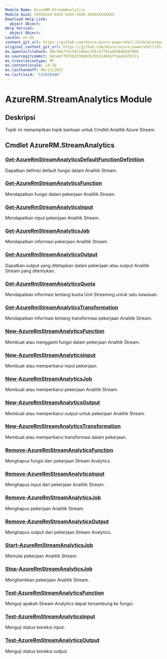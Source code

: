 ```yaml
---
Module Name: AzureRM.StreamAnalytics
Module Guid: XXXXXXXX-XXXX-XXXX-XXXX-XXXXXXXXXXXX
Download Help Link:
  object Object: 
Help Version:
  object Object: 
Locale: en-US
content_git_url: https://github.com/Azure/azure-powershell/blob/preview/src/ResourceManager/StreamAnalytics/Commands.StreamAnalytics/help/AzureRM.StreamAnalytics.md
original_content_git_url: https://github.com/Azure/azure-powershell/blob/preview/src/ResourceManager/StreamAnalytics/Commands.StreamAnalytics/help/AzureRM.StreamAnalytics.md
ms.openlocfilehash: 00c58e7fdc3d119eac354147f91a05db903470bb
ms.sourcegitcommit: 6dce6f7972b2236b87b25b31465bffaad2435711
ms.translationtype: MT
ms.contentlocale: id-ID
ms.lasthandoff: 09/13/2021
ms.locfileid: "132420440"
---
```

# AzureRM.StreamAnalytics Module
## Deskripsi
Topik ini menampilkan topik bantuan untuk Cmdlet Analitik Azure Stream.

## Cmdlet AzureRM.StreamAnalytics
### [Get-AzureRmStreamAnalyticsDefaultFunctionDefinition](Get-AzureRmStreamAnalyticsDefaultFunctionDefinition.md)
Dapatkan definisi default fungsi dalam Analitik Stream.

### [Get-AzureRmStreamAnalyticsFunction](Get-AzureRmStreamAnalyticsFunction.md)
Mendapatkan fungsi dalam pekerjaan Analitik Stream.

### [Get-AzureRmStreamAnalyticsInput](Get-AzureRmStreamAnalyticsInput.md)
Mendapatkan input pekerjaan Analitik Stream.

### [Get-AzureRmStreamAnalyticsJob](Get-AzureRmStreamAnalyticsJob.md)
Mendapatkan informasi pekerjaan Analitik Stream.

### [Get-AzureRmStreamAnalyticsOutput](Get-AzureRmStreamAnalyticsOutput.md)
Dapatkan output yang ditetapkan dalam pekerjaan atau output Analitik Stream yang ditentukan.

### [Get-AzureRmStreamAnalyticsQuota](Get-AzureRmStreamAnalyticsQuota.md)
Mendapatkan informasi tentang kuota Unit Streaming untuk satu kawasan.

### [Get-AzureRmStreamAnalyticsTransformation](Get-AzureRmStreamAnalyticsTransformation.md)
Mendapatkan informasi tentang transformasi pekerjaan Analitik Stream.

### [New-AzureRmStreamAnalyticsFunction](New-AzureRmStreamAnalyticsFunction.md)
Membuat atau mengganti fungsi dalam pekerjaan Analitik Stream.

### [New-AzureRmStreamAnalyticsInput](New-AzureRmStreamAnalyticsInput.md)
Membuat atau memperbarui input pekerjaan.

### [New-AzureRmStreamAnalyticsJob](New-AzureRmStreamAnalyticsJob.md)
Membuat atau memperbarui pekerjaan Analitik Stream.

### [New-AzureRmStreamAnalyticsOutput](New-AzureRmStreamAnalyticsOutput.md)
Membuat atau memperbarui output untuk pekerjaan Analitik Stream.

### [New-AzureRmStreamAnalyticsTransformation](New-AzureRmStreamAnalyticsTransformation.md)
Membuat atau memperbarui transformasi dalam pekerjaan.

### [Remove-AzureRmStreamAnalyticsFunction](Remove-AzureRmStreamAnalyticsFunction.md)
Menghapus fungsi dari pekerjaan Stream Analytics.

### [Remove-AzureRmStreamAnalyticsInput](Remove-AzureRmStreamAnalyticsInput.md)
Menghapus input dari pekerjaan Analitik Stream.

### [Remove-AzureRmStreamAnalyticsJob](Remove-AzureRmStreamAnalyticsJob.md)
Menghapus pekerjaan Analitik Stream.

### [Remove-AzureRmStreamAnalyticsOutput](Remove-AzureRmStreamAnalyticsOutput.md)
Menghapus output dari pekerjaan Stream Analytics.

### [Start-AzureRmStreamAnalyticsJob](Start-AzureRmStreamAnalyticsJob.md)
Memulai pekerjaan Analitik Stream.

### [Stop-AzureRmStreamAnalyticsJob](Stop-AzureRmStreamAnalyticsJob.md)
Menghentikan pekerjaan Analitik Stream.

### [Test-AzureRmStreamAnalyticsFunction](Test-AzureRmStreamAnalyticsFunction.md)
Menguji apakah Stream Analytics dapat tersambung ke fungsi.

### [Test-AzureRmStreamAnalyticsInput](Test-AzureRmStreamAnalyticsInput.md)
Menguji status koneksi input.

### [Test-AzureRmStreamAnalyticsOutput](Test-AzureRmStreamAnalyticsOutput.md)
Menguji status koneksi output.

